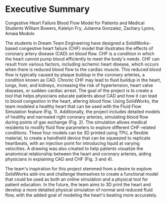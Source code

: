 # Executive Summary
Congestive Heart Failure Blood Flow Model for Patients and Medical Students
William Bowers, Katelyn Fry, Julianna Gonzalez, Zachary Lyons, Amaia Modolo

The students in Dream Team Engineering have designed a SolidWorks-based congestive heart failure (CHF) model that illustrates the effects of coronary artery disease (CAD) on blood flow. CHF is a condition in which the heart cannot pump blood efficiently to meet the body's needs. CHF can result from various factors, including ischemic heart disease, which occurs when there is reduced blood flow to the cardiac muscle. This reduced blood flow is typically caused by plaque buildup in the coronary arteries, a condition known as CAD. Chronic CHF may lead to fluid buildup in the heart, lungs, liver, and kidneys, increasing the risk of hypertension, heart valve diseases, or sudden cardiac arrest.
The goal of the project is to create a tool that helps physicians educate patients about CAD and how it can lead to blood congestion in the heart, altering blood flow. Using SolidWorks, the team modeled a healthy heart that can be used with the Fluid Flow Simulation feature (Fig. 1). Additionally, the project includes detailed models of healthy and narrowed right coronary arteries, simulating blood flow during points of gas exchange (Fig. 2). The simulation allows medical residents to modify fluid flow parameters to explore different CHF-related conditions. These four models can be 3D printed using TPU, a flexible material, to create a handheld device that can be squeezed to replicate heartbeats, with an injection point for introducing liquid at varying velocities. A drawing was also created to help patients visualize the anatomical relationship between the heart and coronary arteries, aiding physicians in explaining CAD and CHF (Fig. 3 and 4).

The team's inspiration for this project stemmed from a desire to explore SolidWorks add-ins and challenge themselves to create a functional model that could be used as both an online simulation and a physical tool for patient education. In the future, the team aims to 3D print the heart and develop a more detailed physical simulation of normal and reduced fluid flow, with the added goal of modeling the heart's beating more accurately.
